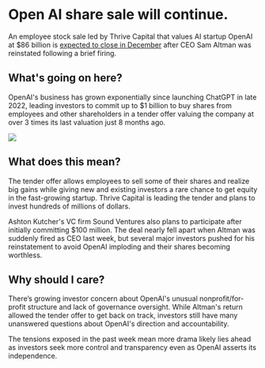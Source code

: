 # Open AI share sale will continue.

An employee stock sale led by Thrive Capital that values AI startup OpenAI at $86 billion is [expected to close in December](https://www.theinformation.com/articles/thrive-led-openai-tender-to-continue-after-altman-returns?rc=bdorru\&utm_source=bensbites\&utm_medium=referral\&utm_campaign=open-ai-share-sale-will-continue) after CEO Sam Altman was reinstated following a brief firing.

## What's going on here?

OpenAI's business has grown exponentially since launching ChatGPT in late 2022, leading investors to commit up to $1 billion to buy shares from employees and other shareholders in a tender offer valuing the company at over 3 times its last valuation just 8 months ago.

![](https://media.beehiiv.com/cdn-cgi/image/fit=scale-down,format=auto,onerror=redirect,quality=80/uploads/asset/file/22e7c2d6-1808-48a2-8165-157782594acb/image.png?t=1700745248)

## What does this mean?

The tender offer allows employees to sell some of their shares and realize big gains while giving new and existing investors a rare chance to get equity in the fast-growing startup. Thrive Capital is leading the tender and plans to invest hundreds of millions of dollars.

Ashton Kutcher's VC firm Sound Ventures also plans to participate after initially committing $100 million. The deal nearly fell apart when Altman was suddenly fired as CEO last week, but several major investors pushed for his reinstatement to avoid OpenAI imploding and their shares becoming worthless.

## Why should I care?

There’s growing investor concern about OpenAI's unusual nonprofit/for-profit structure and lack of governance oversight. While Altman's return allowed the tender offer to get back on track, investors still have many unanswered questions about OpenAI's direction and accountability.

The tensions exposed in the past week mean more drama likely lies ahead as investors seek more control and transparency even as OpenAI asserts its independence.
